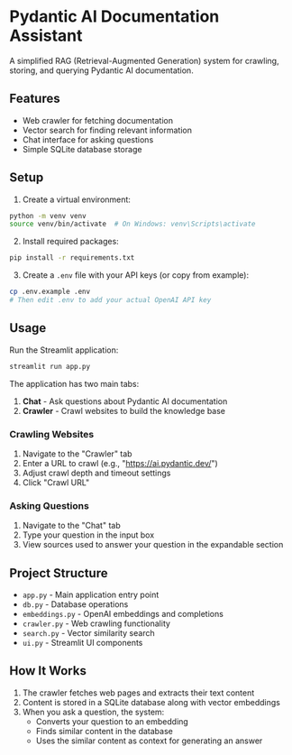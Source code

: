 # Pydantic AI Documentation Assistant

A simplified RAG (Retrieval-Augmented Generation) system for crawling, storing, and querying Pydantic AI documentation.

## Features

- Web crawler for fetching documentation
- Vector search for finding relevant information 
- Chat interface for asking questions
- Simple SQLite database storage

## Setup

1. Create a virtual environment:
```bash
python -m venv venv
source venv/bin/activate  # On Windows: venv\Scripts\activate
```

2. Install required packages:
```bash
pip install -r requirements.txt
```

3. Create a `.env` file with your API keys (or copy from example):
```bash
cp .env.example .env
# Then edit .env to add your actual OpenAI API key
```

## Usage

Run the Streamlit application:
```bash
streamlit run app.py
```

The application has two main tabs:
1. **Chat** - Ask questions about Pydantic AI documentation
2. **Crawler** - Crawl websites to build the knowledge base

### Crawling Websites

1. Navigate to the "Crawler" tab
2. Enter a URL to crawl (e.g., "https://ai.pydantic.dev/")
3. Adjust crawl depth and timeout settings
4. Click "Crawl URL"

### Asking Questions

1. Navigate to the "Chat" tab
2. Type your question in the input box
3. View sources used to answer your question in the expandable section

## Project Structure

- `app.py` - Main application entry point
- `db.py` - Database operations
- `embeddings.py` - OpenAI embeddings and completions
- `crawler.py` - Web crawling functionality
- `search.py` - Vector similarity search
- `ui.py` - Streamlit UI components

## How It Works

1. The crawler fetches web pages and extracts their text content
2. Content is stored in a SQLite database along with vector embeddings
3. When you ask a question, the system:
   - Converts your question to an embedding
   - Finds similar content in the database
   - Uses the similar content as context for generating an answer